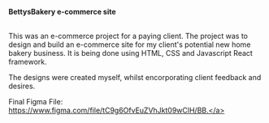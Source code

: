 <b>BettysBakery e-commerce site </b> </br> </br>

This was an e-commerce project for a paying client.
The project was to design and build an e-commerce site for my client's potential new home bakery business. 
It is being done using HTML, CSS and Javascript React framework. <br>

The designs were created myself, whilst encorporating client feedback and desires.

Final Figma File:
<a>https://www.figma.com/file/tC9g6OfvEuZVhJkt09wClH/BB.</a>

